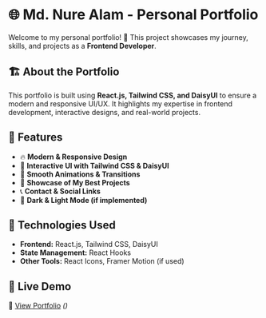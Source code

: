 # 🌐 Md. Nure Alam - Personal Portfolio

Welcome to my personal portfolio! 🚀 This project showcases my journey, skills, and projects as a **Frontend Developer**.

## 🏗️ About the Portfolio
This portfolio is built using **React.js, Tailwind CSS, and DaisyUI** to ensure a modern and responsive UI/UX. It highlights my expertise in frontend development, interactive designs, and real-world projects.

## 📌 Features
- 🔥 **Modern & Responsive Design**
- 🎨 **Interactive UI with Tailwind CSS & DaisyUI**
- 🚀 **Smooth Animations & Transitions**
- 📂 **Showcase of My Best Projects**
- 📞 **Contact & Social Links**
- 🌙 **Dark & Light Mode (if implemented)**

## 🚀 Technologies Used
- **Frontend:** React.js, Tailwind CSS, DaisyUI  
- **State Management:** React Hooks  
- **Other Tools:** React Icons, Framer Motion (if used)  

## 📸 Live Demo
🔗 [View Portfolio](#) _()_

